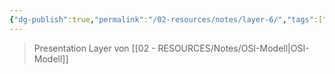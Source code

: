 ```yaml
---
{"dg-publish":true,"permalink":"/02-resources/notes/layer-6/","tags":["informatik/netzwerk/osi"],"noteIcon":"","updated":"2025-09-10T16:35:25.000+02:00"}
---
```


> Presentation Layer von [[02 - RESOURCES/Notes/OSI-Modell\|OSI-Modell]]